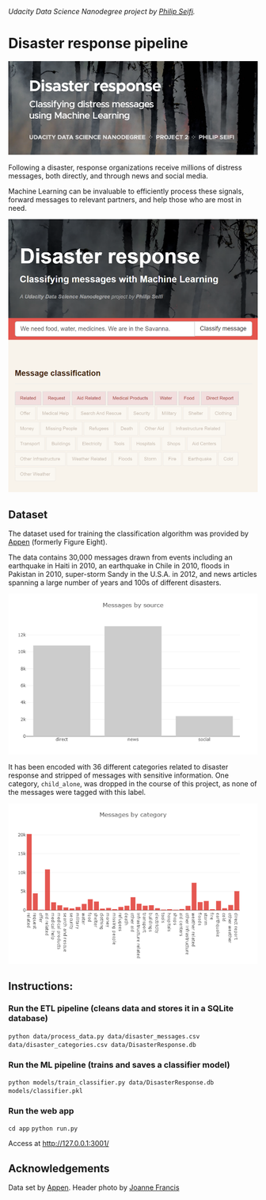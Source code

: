 _Udacity Data Science Nanodegree project by [Philip Seifi](https://www.seifi.co/)._

# Disaster response pipeline

![Project 2: Disaster Response Pipelines](../readme/cover-p2.png)

Following a disaster, response organizations receive millions of distress messages, both directly, and through news and social media.

Machine Learning can be invaluable to efficiently process these signals, forward messages to relevant partners, and help those who are most in need.

![message sources](readme/classification.png)

## Dataset

The dataset used for training the classification algorithm was provided by [Appen](https://appen.com/datasets/combined-disaster-response-data/) (formerly Figure Eight).

The data contains 30,000 messages drawn from events including an earthquake in Haiti in 2010, an earthquake in Chile in 2010, floods in Pakistan in 2010, super-storm Sandy in the U.S.A. in 2012, and news articles spanning a large number of years and 100s of different disasters.

![message sources](readme/sources.png)

It has been encoded with 36 different categories related to disaster response and stripped of messages with sensitive information. One category, `child_alone`, was dropped in the course of this project, as none of the messages were tagged with this label.

![message categories](readme/categories.png)

## Instructions:
### Run the ETL pipeline (cleans data and stores it in a SQLite database)
`python data/process_data.py data/disaster_messages.csv data/disaster_categories.csv data/DisasterResponse.db`

### Run the ML pipeline (trains and saves a classifier model)
`python models/train_classifier.py data/DisasterResponse.db models/classifier.pkl`

### Run the web app
`cd app`
`python run.py`

Access at http://127.0.0.1:3001/

## Acknowledgements
Data set by [Appen](https://appen.com/datasets/combined-disaster-response-data/).
Header photo by [Joanne Francis](https://unsplash.com/photos/S9NQnIV4zOI)